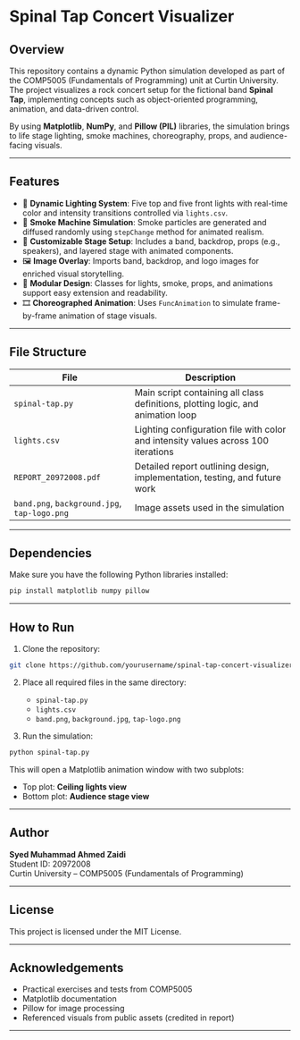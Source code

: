 # Spinal Tap Concert Visualizer

## Overview
This repository contains a dynamic Python simulation developed as part of the COMP5005 (Fundamentals of Programming) unit at Curtin University. The project visualizes a rock concert setup for the fictional band **Spinal Tap**, implementing concepts such as object-oriented programming, animation, and data-driven control. 

By using **Matplotlib**, **NumPy**, and **Pillow (PIL)** libraries, the simulation brings to life stage lighting, smoke machines, choreography, props, and audience-facing visuals.

---

## Features
- 🎇 **Dynamic Lighting System**: Five top and five front lights with real-time color and intensity transitions controlled via `lights.csv`.
- 💨 **Smoke Machine Simulation**: Smoke particles are generated and diffused randomly using `stepChange` method for animated realism.
- 🎸 **Customizable Stage Setup**: Includes a band, backdrop, props (e.g., speakers), and layered stage with animated components.
- 🖼️ **Image Overlay**: Imports band, backdrop, and logo images for enriched visual storytelling.
- 🧠 **Modular Design**: Classes for lights, smoke, props, and animations support easy extension and readability.
- 🎞️ **Choreographed Animation**: Uses `FuncAnimation` to simulate frame-by-frame animation of stage visuals.

---

## File Structure
| File | Description |
|------|-------------|
| `spinal-tap.py` | Main script containing all class definitions, plotting logic, and animation loop |
| `lights.csv` | Lighting configuration file with color and intensity values across 100 iterations |
| `REPORT_20972008.pdf` | Detailed report outlining design, implementation, testing, and future work |
| `band.png`, `background.jpg`, `tap-logo.png` | Image assets used in the simulation |

---

## Dependencies
Make sure you have the following Python libraries installed:
```bash
pip install matplotlib numpy pillow
```

---

## How to Run
1. Clone the repository:
```bash
git clone https://github.com/yourusername/spinal-tap-concert-visualizer.git
```

2. Place all required files in the same directory:
   - `spinal-tap.py`
   - `lights.csv`
   - `band.png`, `background.jpg`, `tap-logo.png`

3. Run the simulation:
```bash
python spinal-tap.py
```

This will open a Matplotlib animation window with two subplots:
- Top plot: **Ceiling lights view**
- Bottom plot: **Audience stage view**

---

## Author
**Syed Muhammad Ahmed Zaidi**  
Student ID: 20972008  
Curtin University – COMP5005 (Fundamentals of Programming)

---

## License
This project is licensed under the MIT License.

---

## Acknowledgements
- Practical exercises and tests from COMP5005
- Matplotlib documentation
- Pillow for image processing
- Referenced visuals from public assets (credited in report)

---
